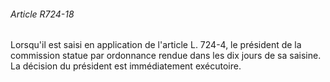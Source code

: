###### Article R724-18

Lorsqu'il est saisi en application de l'article L. 724-4, le président de la commission statue par ordonnance rendue dans les dix jours de sa saisine. La décision du président est immédiatement exécutoire.

